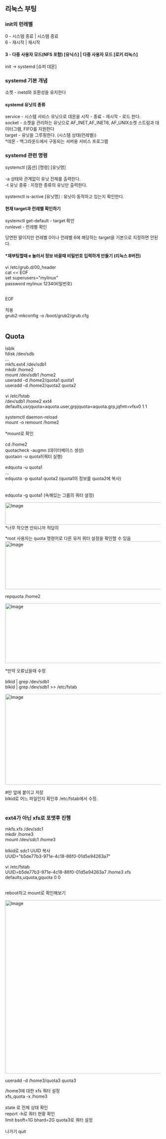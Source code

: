 ## 리눅스 부팅

### init의 런레벨

0 - 시스템 종료 | 시스템 종료<br/>
6 - 재시작 | 재시작<br/>

#### 3 - 다중 사용자 모드(NFS 포함) [유닉스] | 다중 사용자 모드 [로키 리눅스]

init -> systemd [슈퍼 데몬]


### systemd 기본 개념

소켓 - inetd와 호환성을 유지한다

#### systemd 유닛의 종류

service - 시스템 서비스 유닛으로 데몬을 시작 - 종료 - 재시작 - 로드 한다.<br/>
socket - 소켓을 관리하는 유닛으로 AF_INET,AF_INET6, AF_UNIX소켓 스트림과 데이터그램, FIFO를 지원한다<br/>
target - 유닛을 그루핑한다. (시스템 상태(런레벨)) <br/>
*데몬 - 백그라운드에서 구동되는 서버용 서비스 프로그램<br/>

### systemd 관련 명령

systemctl [옵션] [명령] [유닛명]<br/>
<br/>
-a 상태와 관계없이 유닛 전체를 출력한다.<br/>
-t 유닛 종류 : 지정한 종류의 유닛만 출력한다.<br/>
<br/>
systemctl is-active [유닛명] : 유닛이 동작하고 있는지 확인한다.<br/>

#### 현재 target과 런레벨 확인하기

systemctl get-default - target 확인<br/>
runlevel - 런레벨 확인<br/>

당연한 말이지만 런레벨 0이나 런레벨 6에 해당하는 target을 기본으로 지정하면 안된다.

#### *재부팅할때 e 눌러서 정보 바꿀때 비밀번호 입력하게 만들기 (리눅스 8버전)

vi /etc/grub.d/00_header<br/>
cat << EOF<br/>
set superusers="mylinux"<br/>
password mylinux 1234(비밀번호)

<br/>
EOF<br/>
<br/>
적용<br/>
grub2-mkconfig -o /boot/grub2/grub.cfg<br/>
<br/>



## Quota

lsblk<br/>
fdisk /dev/sdb<br/>
...<br/>
mkfs.ext4 /dev/sdb1<br/>
mkdir /home2<br/>
mount /dev/sdb1 /home2<br/>
useradd -d /home2/quota1 quota1<br/>
useradd -d /home2/quota2 quota2<br/>
<br/>
vi /etc/fstab<br/>
/dev/sdb1  /home2  ext4  defaults,usrjquota=aquota.user,grpjquota=aquota.grp,jqfmt=vfsv0  1  1<br/>
<br/>
systemctl daemon-reload<br/>
mount -o remount /home2<br/>
<br/>
*mount로 확인<br/>
<br/>
cd /home2<br/>
quotacheck -augmn (데이터베이스 생성)<br/>
quotaon -u quota1(쿼터 실행)<br/>
<br/>
edquota -u quota1<br/>
...<br/>
edquota -p quota1 quota2 (quota1의 정보를 quota2에 복사)<br/>
<br/>
<br/>
edquota -g quota1 (속해있는 그룹의 쿼터 설정)<br/>

<img width="735" height="71" alt="Image" src="https://github.com/user-attachments/assets/e472feaa-c16e-4888-87a4-0195d9568d58" />
<br/>*너무 작으면 안되니까 적당히

*root 사용자는 quota 명령어로 다른 유저 쿼터 설정을 확인할 수 있음
<img width="696" height="155" alt="Image" src="https://github.com/user-attachments/assets/3a260408-c8cb-4cb4-9b4c-761b98266680" />

repquota /home2

<img width="585" height="193" alt="Image" src="https://github.com/user-attachments/assets/bdcdda3a-6bd0-44cd-a21c-8d7f57f4291a" />

*만약 오류났을때 수정<br/>
<br/>
blkid | grep /dev/sdb1<br/>
blkid | grep /dev/sdb1 >> /etc/fstab<br/>

<img width="967" height="293" alt="Image" src="https://github.com/user-attachments/assets/971c76c3-49cf-4867-9521-78eac7ec99e4" />

#만 앞에 붙이고 저장<br/>
blkid로 어느 파일인지 확인후 /etc/fstab에서 수정.<br/>
<br/>

### ext4가 아닌 xfs로 포멧후 진행

mkfs.xfs /dev/sdc1<br/>
mkdir /home3<br/>
mount /dev/sdc1 /home3<br/>
<br/>
blkid로 sdc1 UUID 복사<br/>
UUID="b5de77b3-971e-4c18-86f0-01d5e94263a7"<br/>
<br/>
vi /etc/fstab<br/>
UUID=b5de77b3-971e-4c18-86f0-01d5e94263a7  /home3  xfs  defaults,uquota,gquota  0  0<br/>
<br/>

reboot하고 mount로 확인해보기

<img width="1246" height="559" alt="Image" src="https://github.com/user-attachments/assets/d4e577e4-8951-43dd-b2bb-f1957bb3626c" />

useradd -d /home3/quota3 quota3


/home3에 대한 xfs 쿼터 설정<br/>
xfs_quota -x /home3<br/>
<br/>
state 로 전체 상태 확인<br/>
report -h로 쿼터 현황 확인<br/>
limit bsoft=1G bhard=2G quota3로 쿼터 설정<br/>
<br/>
나가기 quit<br/>











